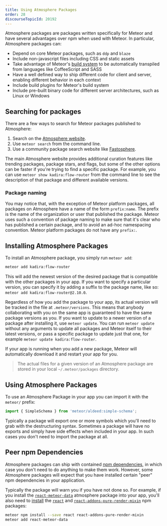 ```yaml
---
title: Using Atmosphere Packages
order: 28
discourseTopicId: 20192
---
```


Atmosphere packages are packages written specifically for Meteor and have several advantages over npm when used with Meteor. In particular, Atmosphere packages can:

- Depend on core Meteor packages, such as `ddp` and `blaze`
- Include non-javascript files including CSS and static assets
- Take advantage of Meteor's [build system](build-tool.html) to be automatically transpiled from languages like CoffeeScript and SASS
- Have a well defined way to ship different code for client and server, enabling different behavior in each context
- Include build plugins for Meteor's build system
- Include pre-built binary code for different server architectures, such as Linux or Windows

<h2 id="atmosphere-searching">Searching for packages</h2>

There are a few ways to search for Meteor packages published to Atmosphere:

1. Search on the [Atmosphere website](https://atmospherejs.com/).
2. Use `meteor search` from the command line.
3. Use a community package search website like [Fastosphere](http://fastosphere.meteor.com/).

The main Atmosphere website provides additional curation features like trending packages, package stars, and flags, but some of the other options can be faster if you're trying to find a specific package. For example, you can use `meteor show kadira:flow-router` from the command line to see the description of that package and different available versions.

<h3 id="atmosphere-naming">Package naming</h3>

You may notice that, with the exception of Meteor platform packages, all packages on Atmosphere have a name of the form `prefix:name`. The prefix is the name of the organization or user that published the package. Meteor uses such a convention of package naming to make sure that it's clear who has published a certain package, and to avoid an ad-hoc namespacing convention. Meteor platform packages do not have any `prefix:`.

<h2 id="installing-atmosphere">Installing Atmosphere Packages</h2>

To install an Atmosphere package, you simply run `meteor add`:

```bash
meteor add kadira:flow-router
```

This will add the newest version of the desired package that is compatible with the other packages in your app. If you want to specify a particular version, you can specify it by adding a suffix to the package name, like so: `meteor add kadira:flow-router@2.10.0`.

Regardless of how you add the package to your app, its actual version will be tracked in the file at `.meteor/versions`. This means that anybody collaborating with you on the same app is guaranteed to have the same package versions as you. If you want to update to a newer version of a package after installing it, use `meteor update`. You can run `meteor update` without any arguments to update all packages and Meteor itself to their latest versions, or pass a specific package to update just that one, for example `meteor update kadira:flow-router`.

If your app is running when you add a new package, Meteor will automatically download it and restart your app for you.

> The actual files for a given version of an Atmosphere package are stored in your local `~/.meteor/packages` directory.

<h2 id="using-atmosphere">Using Atmosphere Packages</h2>

To use an Atmosphere Package in your app you can import it with the `meteor/` prefix:

```js
import { SimpleSchema } from 'meteor/aldeed:simple-schema';
```

Typically a package will export one or more symbols which you'll need to grab with the destructuring syntax. Sometimes a package will have no exports and simply have side effects when included in your app. In such cases you don't need to import the package at all.

<h2 id="peer-npm-dependencies">Peer npm Dependencies</h2>

Atmosphere packages can ship with contained [npm dependencies](writing-atmosphere-packages.html#npm-dependencies), in which case you don't need to do anything to make them work. However, some Atmosphere packages will expect that you have installed certain "peer" npm dependencies in your application.

Typically the package will warn you if you have not done so. For example, if you install the [`react-meteor-data`](https://atmospherejs.com/meteor/react-meteor-data) atmosphere package into your app, you'll also need to [install](#installing-npm) the [`react`](https://www.npmjs.com/package/react) and [`react-addons-pure-render-mixin`](https://www.npmjs.com/package/react-addons-pure-render-mixin) npm packages:

```bash
meteor npm install --save react react-addons-pure-render-mixin
meteor add react-meteor-data
```
